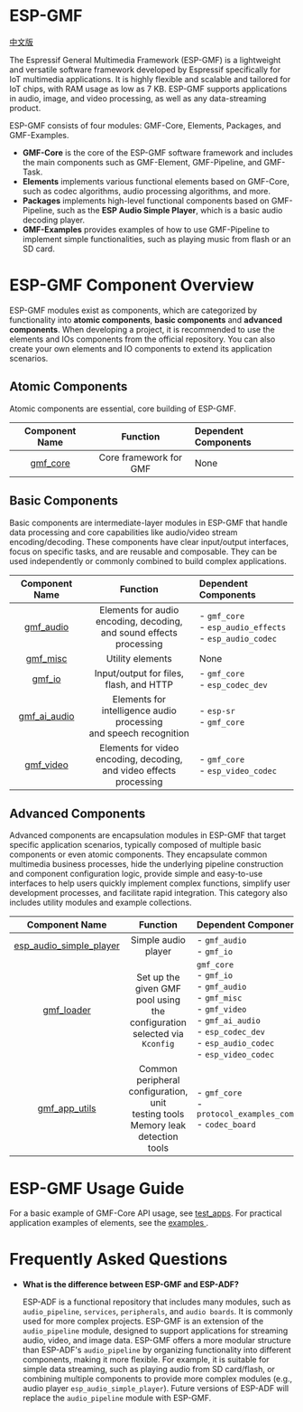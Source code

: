 # ESP-GMF
[中文版](./README_CN.md)

The Espressif General Multimedia Framework (ESP-GMF) is a lightweight and versatile software framework developed by Espressif specifically for IoT multimedia applications. It is highly flexible and scalable and tailored for IoT chips, with RAM usage as low as 7 KB. ESP-GMF supports applications in audio, image, and video processing, as well as any data-streaming product.

ESP-GMF consists of four modules: GMF-Core, Elements, Packages, and GMF-Examples.

- **GMF-Core** is the core of the ESP-GMF software framework and includes the main components such as GMF-Element, GMF-Pipeline, and GMF-Task.
- **Elements** implements various functional elements based on GMF-Core, such as codec algorithms, audio processing algorithms, and more.
- **Packages** implements high-level functional components based on GMF-Pipeline, such as the **ESP Audio Simple Player**, which is a basic audio decoding player.
- **GMF-Examples** provides examples of how to use GMF-Pipeline to implement simple functionalities, such as playing music from flash or an SD card.

# ESP-GMF Component Overview

ESP-GMF modules exist as components, which are categorized by functionality into **atomic components**, **basic components** and **advanced components**. When developing a project, it is recommended to use the elements and IOs components from the official repository. You can also create your own elements and IO components to extend its application scenarios.

## Atomic Components

Atomic components are essential, core building of ESP-GMF.

| Component Name | Function | Dependent Components |
| :------------: | :------------: | :------------ |
| [gmf_core](./gmf_core) | Core framework for GMF | None |

## Basic Components

Basic components are intermediate-layer modules in ESP-GMF that handle data processing and core capabilities like audio/video stream encoding/decoding. These components have clear input/output interfaces, focus on specific tasks, and are reusable and composable. They can be used independently or commonly combined to build complex applications.

| Component Name | Function | Dependent Components |
| :------------: | :------------: | :------------ |
| [gmf_audio](./elements/gmf_audio) | Elements for audio encoding, decoding,<br>and sound effects processing | - `gmf_core`<br>- `esp_audio_effects`<br>- `esp_audio_codec` |
| [gmf_misc](./elements/gmf_misc) | Utility elements | None |
| [gmf_io](./elements/gmf_io) | Input/output for files, flash, and HTTP | - `gmf_core`<br>- `esp_codec_dev` |
| [gmf_ai_audio](./elements/gmf_ai_audio) | Elements for intelligence audio processing<br>and speech recognition | - `esp-sr`<br>- `gmf_core` |
| [gmf_video](./elements/gmf_video) | Elements for video encoding, decoding,<br>and video effects processing | - `gmf_core`<br>- `esp_video_codec` |

## Advanced Components

Advanced components are encapsulation modules in ESP-GMF that target specific application scenarios, typically composed of multiple basic components or even atomic components. They encapsulate common multimedia business processes, hide the underlying pipeline construction and component configuration logic, provide simple and easy-to-use interfaces to help users quickly implement complex functions, simplify user development processes, and facilitate rapid integration. This category also includes utility modules and example collections.

| Component Name | Function | Dependent Components |
| :------------: | :------------: | :------------ |
| [esp_audio_simple_player](./packages/esp_audio_simple_player) | Simple audio player | - `gmf_audio`<br>- `gmf_io` |
| [gmf_loader](./packages/gmf_loader) | Set up the given GMF pool using the <br> configuration selected via `Kconfig` | `gmf_core`<br>- `gmf_io`<br>- `gmf_audio`<br>- `gmf_misc`<br>- `gmf_video`<br>- `gmf_ai_audio`<br>- `esp_codec_dev`<br>- `esp_audio_codec`<br>- `esp_video_codec` |
| [gmf_app_utils](./packages/gmf_app_utils) | Common peripheral configuration, unit <br>testing tools Memory leak detection tools | - `gmf_core`<br>- `protocol_examples_common`<br>- `codec_board`|

# ESP-GMF Usage Guide

For a basic example of GMF-Core API usage, see [test_apps](./gmf_core/test_apps/main/cases/gmf_pool_test.c). For practical application examples of elements, see the [ examples ](./gmf_examples/basic_examples/).

# Frequently Asked Questions

- **What is the difference between ESP-GMF and ESP-ADF?**

   ESP-ADF is a functional repository that includes many modules, such as `audio_pipeline`, `services`, `peripherals`, and `audio boards`. It is commonly used for more complex projects. ESP-GMF is an extension of the `audio_pipeline` module, designed to support applications for streaming audio, video, and image data. ESP-GMF offers a more modular structure than ESP-ADF's `audio_pipeline` by organizing functionality into different components, making it more flexible. For example, it is suitable for simple data streaming, such as playing audio from SD card/flash, or combining multiple components to provide more complex modules (e.g., audio player `esp_audio_simple_player`). Future versions of ESP-ADF will replace the `audio_pipeline` module with ESP-GMF.
